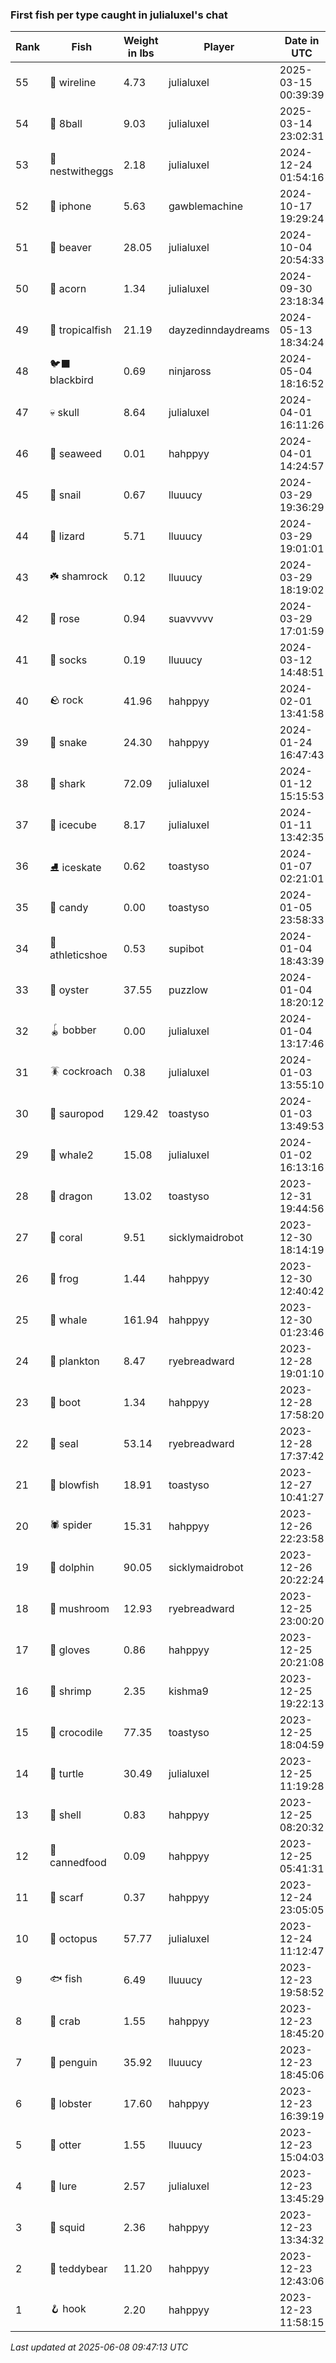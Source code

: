 ### First fish per type caught in julialuxel's chat
| Rank | Fish | Weight in lbs | Player | Date in UTC |
|------|--------|-----------|---------|------|
| 55  | 🧵 wireline | 4.73 | julialuxel | 2025-03-15 00:39:39 |
| 54  | 🎱 8ball | 9.03 | julialuxel | 2025-03-14 23:02:31 |
| 53  | 🪺 nestwitheggs | 2.18 | julialuxel | 2024-12-24 01:54:16 |
| 52  | 📱 iphone | 5.63 | gawblemachine | 2024-10-17 19:29:24 |
| 51  | 🦫 beaver | 28.05 | julialuxel | 2024-10-04 20:54:33 |
| 50  | 🌰 acorn | 1.34 | julialuxel | 2024-09-30 23:18:34 |
| 49  | 🐠 tropicalfish | 21.19 | dayzedinndaydreams | 2024-05-13 18:34:24 |
| 48  | 🐦‍⬛ blackbird | 0.69 | ninjaross | 2024-05-04 18:16:52 |
| 47  | 💀 skull | 8.64 | julialuxel | 2024-04-01 16:11:26 |
| 46  | 🌿 seaweed | 0.01 | hahppyy | 2024-04-01 14:24:57 |
| 45  | 🐌 snail | 0.67 | lluuucy | 2024-03-29 19:36:29 |
| 44  | 🦎 lizard | 5.71 | lluuucy | 2024-03-29 19:01:01 |
| 43  | ☘️ shamrock | 0.12 | lluuucy | 2024-03-29 18:19:02 |
| 42  | 🌹 rose | 0.94 | suavvvvv | 2024-03-29 17:01:59 |
| 41  | 🧦 socks | 0.19 | lluuucy | 2024-03-12 14:48:51 |
| 40  | 🪨 rock | 41.96 | hahppyy | 2024-02-01 13:41:58 |
| 39  | 🐍 snake | 24.30 | hahppyy | 2024-01-24 16:47:43 |
| 38  | 🦈 shark | 72.09 | julialuxel | 2024-01-12 15:15:53 |
| 37  | 🧊 icecube | 8.17 | julialuxel | 2024-01-11 13:42:35 |
| 36  | ⛸️ iceskate | 0.62 | toastyso | 2024-01-07 02:21:01 |
| 35  | 🍬 candy | 0.00 | toastyso | 2024-01-05 23:58:33 |
| 34  | 👟 athleticshoe | 0.53 | supibot | 2024-01-04 18:43:39 |
| 33  | 🦪 oyster | 37.55 | puzzlow | 2024-01-04 18:20:12 |
| 32  | 🪀 bobber | 0.00 | julialuxel | 2024-01-04 13:17:46 |
| 31  | 🪳 cockroach | 0.38 | julialuxel | 2024-01-03 13:55:10 |
| 30  | 🦕 sauropod | 129.42 | toastyso | 2024-01-03 13:49:53 |
| 29  | 🐋 whale2 | 15.08 | julialuxel | 2024-01-02 16:13:16 |
| 28  | 🐉 dragon | 13.02 | toastyso | 2023-12-31 19:44:56 |
| 27  | 🪸 coral | 9.51 | sicklymaidrobot | 2023-12-30 18:14:19 |
| 26  | 🐸 frog | 1.44 | hahppyy | 2023-12-30 12:40:42 |
| 25  | 🐳 whale | 161.94 | hahppyy | 2023-12-30 01:23:46 |
| 24  | 🦠 plankton | 8.47 | ryebreadward | 2023-12-28 19:01:10 |
| 23  | 👢 boot | 1.34 | hahppyy | 2023-12-28 17:58:20 |
| 22  | 🦭 seal | 53.14 | ryebreadward | 2023-12-28 17:37:42 |
| 21  | 🐡 blowfish | 18.91 | toastyso | 2023-12-27 10:41:27 |
| 20  | 🕷️ spider | 15.31 | hahppyy | 2023-12-26 22:23:58 |
| 19  | 🐬 dolphin | 90.05 | sicklymaidrobot | 2023-12-26 20:22:24 |
| 18  | 🍄 mushroom | 12.93 | ryebreadward | 2023-12-25 23:00:20 |
| 17  | 🧤 gloves | 0.86 | hahppyy | 2023-12-25 20:21:08 |
| 16  | 🦐 shrimp | 2.35 | kishma9 | 2023-12-25 19:22:13 |
| 15  | 🐊 crocodile | 77.35 | toastyso | 2023-12-25 18:04:59 |
| 14  | 🐢 turtle | 30.49 | julialuxel | 2023-12-25 11:19:28 |
| 13  | 🐚 shell | 0.83 | hahppyy | 2023-12-25 08:20:32 |
| 12  | 🥫 cannedfood | 0.09 | hahppyy | 2023-12-25 05:41:31 |
| 11  | 🧣 scarf | 0.37 | hahppyy | 2023-12-24 23:05:05 |
| 10  | 🐙 octopus | 57.77 | julialuxel | 2023-12-24 11:12:47 |
| 9  | 🐟 fish | 6.49 | lluuucy | 2023-12-23 19:58:52 |
| 8  | 🦀 crab | 1.55 | hahppyy | 2023-12-23 18:45:20 |
| 7  | 🐧 penguin | 35.92 | lluuucy | 2023-12-23 18:45:06 |
| 6  | 🦞 lobster | 17.60 | hahppyy | 2023-12-23 16:39:19 |
| 5  | 🦦 otter | 1.55 | lluuucy | 2023-12-23 15:04:03 |
| 4  | 🎏 lure | 2.57 | julialuxel | 2023-12-23 13:45:29 |
| 3  | 🦑 squid | 2.36 | hahppyy | 2023-12-23 13:34:32 |
| 2  | 🧸 teddybear | 11.20 | hahppyy | 2023-12-23 12:43:06 |
| 1  | 🪝 hook | 2.20 | hahppyy | 2023-12-23 11:58:15 |

_Last updated at 2025-06-08 09:47:13 UTC_
